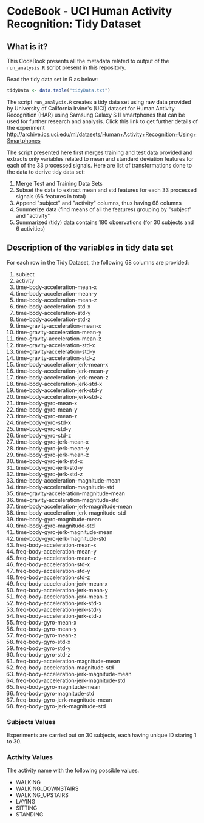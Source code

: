 CodeBook - UCI Human Activity Recognition: Tidy Dataset
=======================================================

## What is it?

This CodeBook presents all the metadata related to output of the `run_analysis.R` script present in this repository. 

Read the tidy data set in R as below:
```R
tidyData <- data.table("tidyData.txt")
```

The script `run_analysis.R` creates a tidy data set using raw data provided by  University of California Irvine's (UCI) dataset for Human Activity Recognition (HAR) using Samsung Galaxy S II smartphones that can be used for further research and analysis. Click this link to get further details of the experiment http://archive.ics.uci.edu/ml/datasets/Human+Activity+Recognition+Using+Smartphones

The script presented here first merges training and test data provided and extracts only variables related to mean and standard deviation features for each of the 33 processed signals. Here are list of transformations done to the data to derive tidy data set:

1. Merge Test and Training Data Sets
2. Subset the data to extract mean and std features for each 33 processed signals (66 features in total)
3. Append "subject" and "activity" columns, thus having 68 columns
4. Summerize data (find means of all the features) grouping by "subject" and "activity"
5. Summarized (tidy) data contains 180 observations (for 30 subjects and 6 activities)

## Description of the variables in tidy data set

For each row in the Tidy Dataset, the following 68 columns are provided:
01. subject
02. activity
03. time-body-acceleration-mean-x
04. time-body-acceleration-mean-y
05. time-body-acceleration-mean-z
06. time-body-acceleration-std-x
07. time-body-acceleration-std-y
08. time-body-acceleration-std-z
09. time-gravity-acceleration-mean-x
10. time-gravity-acceleration-mean-y
11. time-gravity-acceleration-mean-z
12. time-gravity-acceleration-std-x
13. time-gravity-acceleration-std-y
14. time-gravity-acceleration-std-z
15. time-body-acceleration-jerk-mean-x
16. time-body-acceleration-jerk-mean-y
17. time-body-acceleration-jerk-mean-z
18. time-body-acceleration-jerk-std-x
19. time-body-acceleration-jerk-std-y
20. time-body-acceleration-jerk-std-z
21. time-body-gyro-mean-x
22. time-body-gyro-mean-y
23. time-body-gyro-mean-z
24. time-body-gyro-std-x
25. time-body-gyro-std-y
26. time-body-gyro-std-z
27. time-body-gyro-jerk-mean-x
28. time-body-gyro-jerk-mean-y
29. time-body-gyro-jerk-mean-z
30. time-body-gyro-jerk-std-x
31. time-body-gyro-jerk-std-y
32. time-body-gyro-jerk-std-z
33. time-body-acceleration-magnitude-mean
34. time-body-acceleration-magnitude-std
35. time-gravity-acceleration-magnitude-mean
36. time-gravity-acceleration-magnitude-std
37. time-body-acceleration-jerk-magnitude-mean
38. time-body-acceleration-jerk-magnitude-std
39. time-body-gyro-magnitude-mean
40. time-body-gyro-magnitude-std
41. time-body-gyro-jerk-magnitude-mean
42. time-body-gyro-jerk-magnitude-std
43. freq-body-acceleration-mean-x
44. freq-body-acceleration-mean-y
45. freq-body-acceleration-mean-z
46. freq-body-acceleration-std-x
47. freq-body-acceleration-std-y
48. freq-body-acceleration-std-z
49. freq-body-acceleration-jerk-mean-x
50. freq-body-acceleration-jerk-mean-y
51. freq-body-acceleration-jerk-mean-z
52. freq-body-acceleration-jerk-std-x
53. freq-body-acceleration-jerk-std-y
54. freq-body-acceleration-jerk-std-z
55. freq-body-gyro-mean-x
56. freq-body-gyro-mean-y
57. freq-body-gyro-mean-z
58. freq-body-gyro-std-x
59. freq-body-gyro-std-y
60. freq-body-gyro-std-z
61. freq-body-acceleration-magnitude-mean
62. freq-body-acceleration-magnitude-std
63. freq-body-acceleration-jerk-magnitude-mean
64. freq-body-acceleration-jerk-magnitude-std
65. freq-body-gyro-magnitude-mean
66. freq-body-gyro-magnitude-std
67. freq-body-gyro-jerk-magnitude-mean
68. freq-body-gyro-jerk-magnitude-std


### Subjects Values

Experiments are carried out on 30 subjects, each having unique ID staring 1 to 30. 

### Activity Values

The activity name with the following possible values.
- WALKING
- WALKING_DOWNSTAIRS
- WALKING_UPSTAIRS
- LAYING
- SITTING
- STANDING

